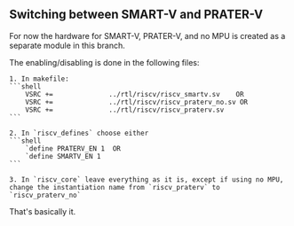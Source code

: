 ## Switching between SMART-V and PRATER-V

For now the hardware for SMART-V, PRATER-V, and no MPU is created as a separate module in this branch.

The enabling/disabling is done in the following files:

	1. In makefile:
	```shell
		VSRC +=				 ../rtl/riscv/riscv_smartv.sv	 OR
		VSRC +=				 ../rtl/riscv/riscv_praterv_no.sv OR		
		VSRC +=				 ../rtl/riscv/riscv_praterv.sv	
	```
		
	2. In `riscv_defines` choose either
	```shell
		`define PRATERV_EN 1  OR
		`define SMARTV_EN 1
	```	
		
	3. In `riscv_core` leave everything as it is, except if using no MPU, change the instantiation name from `riscv_praterv` to `riscv_praterv_no`

That's basically it.
